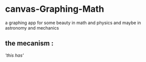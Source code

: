# canvas-Graphing-Math
a graphing app for some beauty in math and physics and maybe in astronomy and mechanics 
## the mecanism : 
*'this has'*
